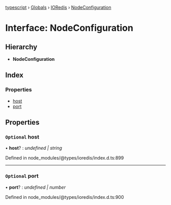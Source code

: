 [typescript](../README.md) › [Globals](../globals.md) › [IORedis](../modules/ioredis.md) › [NodeConfiguration](ioredis.nodeconfiguration.md)

# Interface: NodeConfiguration

## Hierarchy

* **NodeConfiguration**

## Index

### Properties

* [host](ioredis.nodeconfiguration.md#optional-host)
* [port](ioredis.nodeconfiguration.md#optional-port)

## Properties

### `Optional` host

• **host**? : *undefined | string*

Defined in node_modules/@types/ioredis/index.d.ts:899

___

### `Optional` port

• **port**? : *undefined | number*

Defined in node_modules/@types/ioredis/index.d.ts:900
